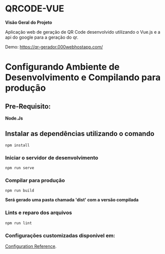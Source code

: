 # QRCODE-VUE

**Visão Geral do Projeto**

Aplicação web de geração de QR Code desenvolvido utilizando o Vue.js e a api do google para a geração do qr.

Demo: https://qr-gerador.000webhostapp.com/

# Configurando Ambiente de Desenvolvimento e Compilando para produção

## Pre-Requisito: 

**Node.Js**

## Instalar as dependências utilizando o comando 

```
npm install
```

### Iniciar o servidor de desenvolvimento
```
npm run serve
```

### Compilar para produção
```
npm run build
```
**Será gerado uma pasta chamada 'dist' com a versão compilada**

### Lints e reparo dos arquivos
```
npm run lint
```

### Configurações customizadas disponivel em:
[Configuration Reference](https://cli.vuejs.org/config/).

